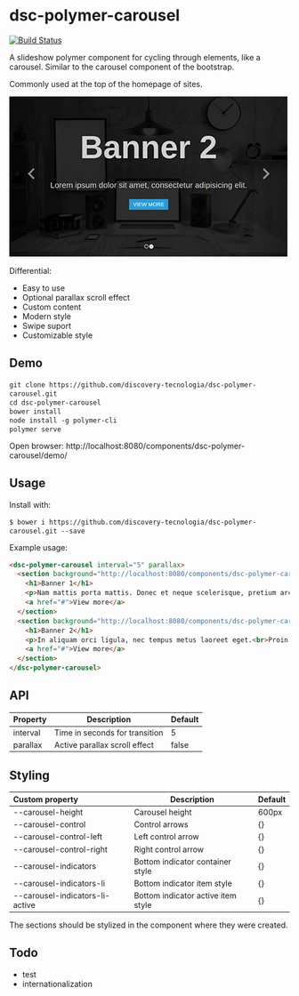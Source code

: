 # dsc-polymer-carousel

[![Build Status](https://travis-ci.org/discovery-tecnologia/dsc-polymer-carousel.svg?branch=master)](http://travis-ci.org/#!/discovery-tecnologia/dsc-polymer-carousel)

A slideshow polymer component for cycling through elements, like a carousel. Similar to the carousel component of the bootstrap.

Commonly used at the top of the homepage of sites.

![demo](https://raw.githubusercontent.com/discovery-tecnologia/dsc-polymer-carousel/master/docs/img/carousel.jpg)

Differential:

 * Easy to use
 * Optional parallax scroll effect
 * Custom content
 * Modern style
 * Swipe suport
 * Customizable style

## Demo

```
git clone https://github.com/discovery-tecnologia/dsc-polymer-carousel.git
cd dsc-polymer-carousel
bower install
node install -g polymer-cli
polymer serve
```
Open browser: http://localhost:8080/components/dsc-polymer-carousel/demo/

## Usage

Install with:

```
$ bower i https://github.com/discovery-tecnologia/dsc-polymer-carousel.git --save
```

Example usage:

```html
<dsc-polymer-carousel interval="5" parallax>
  <section background="http://localhost:8080/components/dsc-polymer-carousel/demo/images/slide-2.jpg">
    <h1>Banner 1</h1>
    <p>Nam mattis porta mattis. Donec et neque scelerisque, pretium arcu sed, vehicula diam. Nam a arcu eu sapien porta<br>posuere id id arcu. Fusce rhoncus erat ut nisl pharetra.</p>
    <a href="#">View more</a>
  </section>
  <section background="http://localhost:8080/components/dsc-polymer-carousel/demo/images/slide-2.jpg">
    <h1>Banner 2</h1>
    <p>In aliquam orci ligula, nec tempus metus laoreet eget.<br>Proin ornare nibh condimentum leo elementum, at hendrerit turpis ultrices.</p>
    <a href="#">View more</a>
  </section>
</dsc-polymer-carousel>
```

## API

| Property       | Description                    | Default       |
|:---------------|--------------------------------|---------------|
| interval       | Time in seconds for transition | 5             |
| parallax       | Active parallax scroll effect  | false         |

## Styling

| Custom property |	Description                                        | Default |
|:----------------|----------------------------------------------------|---------|
| --carousel-height               | Carousel height                    | 600px   |
| --carousel-control              | Control arrows                     | {}      |
| --carousel-control-left         | Left control arrow                 | {}      |
| --carousel-control-right        | Right control arrow                | {}      |
| --carousel-indicators           | Bottom indicator container style   | {}      |
| --carousel-indicators-li        | Bottom indicator item style        | {}      |
| --carousel-indicators-li-active | Bottom indicator active item style | {}      |

The sections should be stylized in the component where they were created.

## Todo

 * test
 * internationalization
